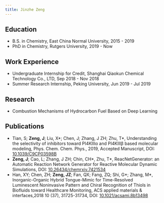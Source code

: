 ```yaml
---
title: Jinzhe Zeng
---
```

## Education

* B.S. in Chemistry, East China Normal University, 2015 - 2019
* PhD in Chemistry, Rutgers University, 2019 - Now

## Work Experience

* Undergraduate Internship for Credit, Shanghai Qiaokun Chemical Technology Co., LTD, Sep 2018 - Nov 2018
* Summer Research Internship, Peking University, Jun 2019 - Jul 2019

## Research

* Combustion Mechanisms of Hydrocarbon Fuel Based on Deep Learning

## Publications

* Tian, S; **Zeng, J**; Liu, X\*; Chen, J; Zhang, J ZH; Zhu, T\*, Understanding the selectivity of inhibitors toward PI4KIIIα and PI4KIIIβ based molecular modeling, Phys. Chem. Chem. Phys., 2019, Accepted Manuscript, DOI: [10.1039/C9CP03598B](https://doi.org/10.1039/C9CP03598B)
* **Zeng, J**; Cao, L; Zhang, J ZH; Chin, CH\*, Zhu, T\*, ReacNetGenerator: an Automatic Reaction Network Generator for Reactive Molecular Dynamic Simulations, DOI: [10.26434/chemrxiv.7421534](https://doi.org/10.26434/chemrxiv.7421534)
* Han, XY; Chen, ZH; **Zeng, JZ**; Fan, QX; Fang, ZQ; Shi, G\*; Zhang, M\*, Inorganic-Organic Hybrid Tongue-Mimic for Time-Resolved Luminescent Noninvasive Pattern and Chiral Recognition of Thiols in Biofluids toward Healthcare Monitoring, ACS applied materials & interfaces,2018 10 (37), 31725-31734, DOI: [10.1021/acsami.8b13498](https://doi.org/10.1021/acsami.8b13498)
